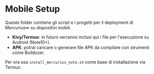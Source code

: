 # Mobile Setup

Questo folder contiene gli script e i progetti per il deployment di Mercurius∞ su dispositivi mobili.

- **Kivy/Termux**: in futuro verranno inclusi qui i file per l'esecuzione su Android (Note10+).
- **APK**: potrai caricare o generare file APK da compilare con strumenti come Buildozer.

Per ora usa `install_mercurius_note.sh` come base di installazione via Termux.
